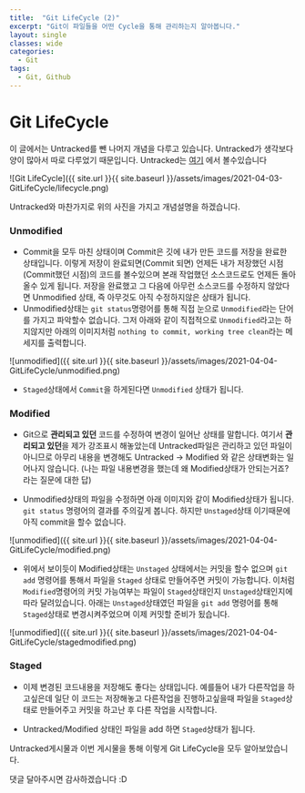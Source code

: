 ```yaml
---
title:  "Git LifeCycle (2)"
excerpt: "Git이 파일들을 어떤 Cycle을 통해 관리하는지 알아봅니다."
layout: single
classes: wide
categories:
  - Git
tags:
  - Git, Github
---
```


# Git LifeCycle

이 글에서는 Untracked를 뺀 나머지 개념을 다루고 있습니다. Untracked가 생각보다 양이 많아서 따로 다루었기 때문입니다. Untracked는 [여기](https://wonderfulhuman.github.io/git/Git-LifeCycle/) 에서 볼수있습니다


![Git LifeCycle]({{ site.url }}{{ site.baseurl }}/assets/images/2021-04-03-GitLifeCycle/lifecycle.png)

Untracked와 마찬가지로 위의 사진을 가지고 개념설명을 하겠습니다.

### Unmodified
- Commit을 모두 마친 상태이며 Commit은 깃에 내가 만든 코드를 저장을 완료한 상태입니다. 이렇게 저장이 완료되면(Commit 되면) 언제든 내가 저장했던 시점 (Commit했던 시점)의 코드를 볼수있으며 본래 작업했던 소스코드로도 언제든 돌아올수 있게 됩니다. 저장을 완료했고 그 다음에 아무런 소스코드를 수정하지 않았다면 Unmodified 상태, 즉 아무것도 아직 수정하지않은 상태가 됩니다.
- Unmodified상태는 `git status`명령어를 통해 직접 눈으로 `Unmodified`라는 단어를 가지고 파악할수 없습니다. 그저 아래와 같이 직접적으로 `Unmodified`라고는 하지않지만 아래의 이미지처럼 `nothing to commit, working tree clean`라는 메세지를 출력합니다.

![unmodified]({{ site.url }}{{ site.baseurl }}/assets/images/2021-04-04-GitLifeCycle/unmodified.png)

- `Staged`상태에서 `Commit`을 하게된다면 `Unmodified` 상태가 됩니다.

### Modified
- Git으로 **관리되고 있던** 코드를 수정하여 변경이 일어난 상태를 말합니다. 여기서 **관리되고 있던**을 제가 강조표시 해놓았는데 Untracked파일은 관리하고 있던 파일이 아니므로 아무리 내용을 변경해도 Untracked -> Modified 와 같은 상태변화는 일어나지 않습니다. (나는 파일 내용변경을 했는데 왜 Modified상태가 안되는거죠? 라는 질문에 대한 답)

- Unmodified상태의 파일을 수정하면 아래 이미지와 같이 Modified상태가 됩니다. `git status` 명령어의 결과를 주의깊게 봅니다. 하지만 `Unstaged`상태 이기때문에 아직 commit을 할수 없습니다.

![unmodified]({{ site.url }}{{ site.baseurl }}/assets/images/2021-04-04-GitLifeCycle/modified.png)

- 위에서 보이듯이 Modified상태는 `Unstaged` 상태에서는 커밋을 할수 없으며 `git add` 명령어를 통해서 파일을 `Staged` 상태로 만들어주면 커밋이 가능합니다. 이처럼 `Modified`명령어의 커밋 가능여부는 파일이 `Staged`상태인지 `Unstaged`상태인지에 따라 달려있습니다. 아래는 `Unstaged`상태였던 파일을 `git add` 명령어를 통해 `Staged`상태로 변경시켜주었으며 이제 커밋할 준비가 됬습니다.

![unmodified]({{ site.url }}{{ site.baseurl }}/assets/images/2021-04-04-GitLifeCycle/stagedmodified.png)

### Staged

-  이제 변경된 코드내용을 저장해도 좋다는 상태입니다. 예를들어 내가 다른작업을 하고싶은데 일단 이 코드는 저장해놓고 다른작업을 진행하고싶을때 파일을 `Staged`상태로 만들어주고 커밋을 하고난 후 다른 작업을 시작합니다.

- Untracked/Modified 상태인 파일을 add 하면 `Staged`상태가 됩니다.

 Untracked게시물과 이번 게시물을 통해 이렇게 Git LifeCycle을 모두 알아보았습니다.

댓글 달아주시면 감사하겠습니다 :D





